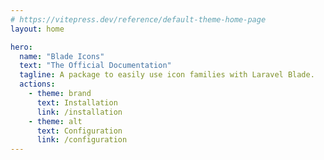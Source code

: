 ```yaml
---
# https://vitepress.dev/reference/default-theme-home-page
layout: home

hero:
  name: "Blade Icons"
  text: "The Official Documentation"
  tagline: A package to easily use icon families with Laravel Blade.
  actions:
    - theme: brand
      text: Installation
      link: /installation
    - theme: alt
      text: Configuration
      link: /configuration
---
```

